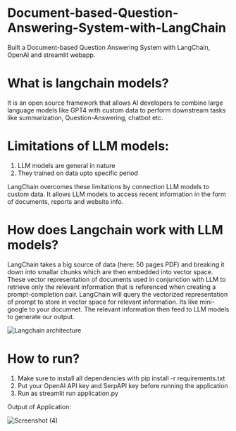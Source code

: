 # Document-based-Question-Answering-System-with-LangChain
Built a Document-based Question Answering System with LangChain, OpenAI and streamlit webapp.

# What is langchain models?
It is an open source framework that allows AI developers to combine large language models like GPT4 with custom data to perform downstream tasks like summarization, Question-Answering, chatbot etc.

# Limitations of LLM models:
  1. LLM models are general in nature
  2. They trained on data upto specific period
  
 LangChain overcomes these limitations by connection LLM models to custom data. It allows LLM models to access recent information in the form of documents, reports and website info.
 
 # How does Langchain work with LLM models?
   LangChain takes a big source of data (here: 50 pages PDF) and breaking it down into smallar chunks which are then embedded into vector space. These vector representation of documents used in conjunction with LLM to retrieve only the relevant information that is referenced when creating a prompt-completion pair. LangChain will query the vectorized representation of prompt to store in vector space for relevant information. Its like mini-google to your documnet. The relevant information then feed to LLM models to generate our output.
    

![Langchain architecture](https://github.com/akshadaas/Document-based-Question-Answering-System-with-LangChain/assets/36268039/38541249-afd3-4a7d-a152-35d1eaddef02)

# How to run?
1. Make sure to install all dependencies with pip install -r requirements.txt
2. Put your OpenAI API key and SerpAPI key before running the application
3. Run as streamlit run application.py

Output of Application:

![Screenshot (4)](https://github.com/akshadaas/Document-based-Question-Answering-System-with-LangChain/assets/36268039/eebf91c3-08c6-4e90-b962-2da91579dcb0)
